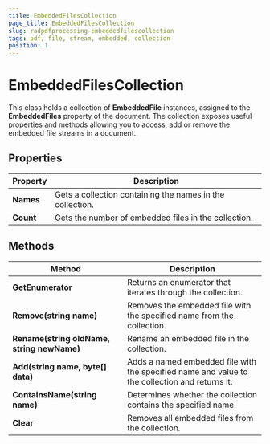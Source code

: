 ```yaml
---
title: EmbeddedFilesCollection
page_title: EmbeddedFilesCollection
slug: radpdfprocessing-embeddedfilescollection
tags: pdf, file, stream, embedded, collection
position: 1
---
```


# EmbeddedFilesCollection

This class holds a collection of **EmbeddedFile** instances, assigned to the **EmbeddedFiles** property of the document. The collection exposes useful properties and methods allowing you to access, add or remove the embedded file streams in a document.

## Properties

|**Property**|**Description**|
|----|----|
|**Names**|Gets a collection containing the names in the collection.|  
|**Count**| Gets the number of embedded files in the collection.|

## Methods
 
|**Method**|**Description**|
|----|----| 
|**GetEnumerator**|Returns an enumerator that iterates through the collection.|
|**Remove(string name)**|Removes the embedded file with the specified name from the collection.|
|**Rename(string oldName, string newName)**|Rename an embedded file in the collection.|
|**Add(string name, byte[] data)**|Adds a named embedded file with the specified name and value to the collection and returns it.|
|**ContainsName(string name)**|Determines whether the collection contains the specified name.|
|**Clear**|Removes all embedded files from the collection.| 
